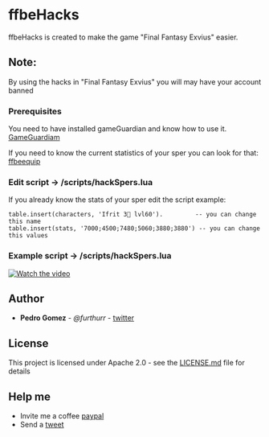 # ffbeHacks

ffbeHacks is created to make the game "Final Fantasy Exvius" easier.

## Note:


By using the hacks in "Final Fantasy Exvius" you will may have your account banned



### Prerequisites

You need to have installed gameGuardian and know how to use it.
[GameGuardiam](https://gameguardian.net/download)

If you need to know the current statistics of your sper you can look for that:   [ffbeequip](https://ffbeequip.com/espers.html)


### Edit script -> /scripts/hackSpers.lua

If you already know the stats of your sper edit the script
example:
```
table.insert(characters, 'Ifrit 3🌟 lvl60').         -- you can change this name
table.insert(stats, '7000;4500;7480;5060;3880;3880') -- you can change this values
```

### Example script -> /scripts/hackSpers.lua
[![Watch the video](https://i.imgur.com/5CMNS1b.png)](https://www.youtube.com/watch?v=D-CFDYjOn9Q)

## Author

* **Pedro Gomez** - *@furthurr* - [twitter](https://twitter.com/furthurr)

 

## License

This project is licensed under Apache 2.0 - see the [LICENSE.md](LICENSE.md) file for details

## Help me

* Invite me a coffee [paypal](https://www.paypal.me/furthurr/50)
* Send a [tweet](https://twitter.com/intent/tweet?url=https%3A//github.com/furthurr/ffbeHacks&text=ffbeHacks%20to%20make%20the%20game%20%22Final%20Fantasy%20Exvius%22%20easier.&via=furthurr&related=furthurr) 

